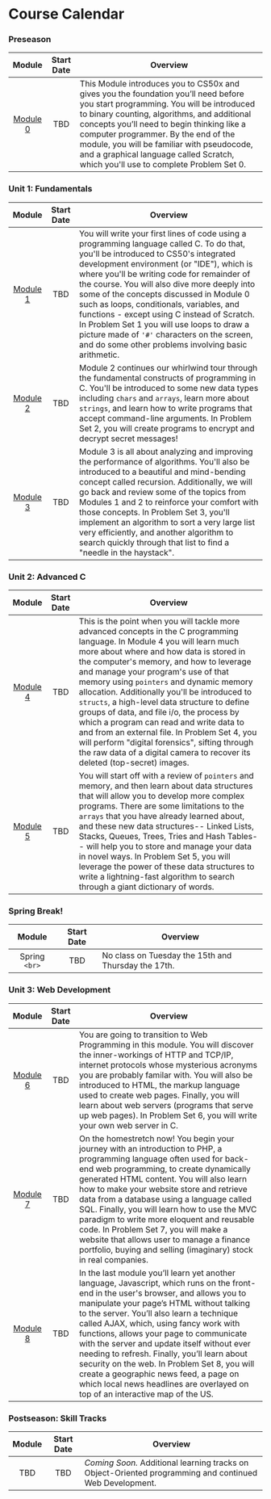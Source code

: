 # Course Calendar

### Preseason
|Module | Start Date | Overview |
| :-------------: | :-----: |-------------|
| [Module 0](./module0) | TBD | This Module introduces you to CS50x and gives you the foundation you’ll need before you start programming. You will be introduced to binary counting, algorithms, and additional concepts you’ll need to begin thinking like a computer programmer. By the end of the module, you will be familiar with pseudocode, and a graphical language called Scratch, which you'll use to complete Problem Set 0. |

### Unit 1: Fundamentals
|Module | Start Date | Overview |
| :-------------: | :-----: |-------------|
| [Module 1](./cs50/unit1-fundamentals/module1) | TBD | You will write your first lines of code using a programming language called C. To do that, you'll be introduced to CS50's integrated development environment (or "IDE"), which is where you'll be writing code for remainder of the course. You will also dive more deeply into some of the concepts discussed in Module 0 such as loops, conditionals, variables, and functions - except using C instead of Scratch. In Problem Set 1 you will use loops to draw a picture made of `'#'` characters on the screen, and do some other problems involving basic arithmetic. |
| [Module 2](./cs50/unit1-fundamentals/module2) | TBD | Module 2 continues our whirlwind tour through the fundamental constructs of programming in C. You'll be introduced to some new data types including `chars` and `arrays`, learn more about `strings`, and learn how to write programs that accept command-line arguments.  In Problem Set 2, you will create programs to encrypt and decrypt secret messages! |
| [Module 3](./cs50/unit1-fundamentals/module3) | TBD | Module 3 is all about analyzing and improving the performance of algorithms. You'll also be introduced to a beautiful and mind-bending concept called recursion. Additionally, we will go back and review some of the topics from Modules 1 and 2 to reinforce your comfort with those concepts. In Problem Set 3, you'll implement an algorithm to sort a very large list very efficiently, and another algorithm to search quickly through that list to find a "needle in the haystack".

### Unit 2: Advanced C
|Module | Start Date | Overview |
| :-------------: | :-----: |-------------|
| [Module 4](./cs50/unit2-advanced-c/module4) | TBD | This is the point when you will tackle more advanced concepts in the C programming language. In Module 4 you will learn much more about where and how data is stored in the computer's memory, and how to leverage and manage your program's use of that memory using `pointers` and dynamic memory allocation. Additionally you'll be introduced to `structs`, a high-level data structure to define groups of data, and file i/o, the process by which a program can read and write data to and from an external file. In Problem Set 4, you will perform "digital forensics", sifting through the raw data of a digital camera to recover its deleted (top-secret) images. |
| [Module 5](./cs50/unit2-advanced-c/module5) | TBD | You will start off with a review of `pointers` and memory, and then learn about data structures that will allow you to develop more complex programs. There are some limitations to the `arrays` that you have already learned about, and these new data structures-- Linked Lists, Stacks, Queues, Trees, Tries and Hash Tables-- will help you to store and manage your data in novel ways. In Problem Set 5, you will leverage the power of these data structures to write a lightning-fast algorithm to search through a giant dictionary of words. |

### Spring Break!
|Module | Start Date | Overview |
| :-------------: | :-----: |-------------|
| Spring `<br>` | TBD | No class on Tuesday the 15th and Thursday the 17th.

### Unit 3: Web Development
|Module | Start Date | Overview |
| :-------------: | :-----: |-------------|
| [Module 6](./cs50/unit3-web/module6) | TBD | You are going to transition to Web Programming in this module. You will discover the inner-workings of HTTP and TCP/IP, internet protocols whose mysterious acronyms you are probably familar with. You will also be introduced to HTML, the markup language used to create web pages. Finally, you will learn about web servers (programs that serve up web pages). In Problem Set 6, you will write your own web server in C.|
| [Module 7](./cs50/unit3-web/module7) | TBD | On the homestretch now! You begin your journey with an introduction to PHP, a programming language often used for back-end web programming, to create dynamically generated HTML content. You will also learn how to make your website store and retrieve data from a database using a language called SQL. Finally, you will learn how to use the MVC paradigm to write more eloquent and reusable code. In Problem Set 7, you will make a website that allows user to manage a finance portfolio, buying and selling (imaginary) stock in real companies. |
| [Module 8](./cs50/unit3-web/module8) | TBD | In the last module you’ll learn yet another language, Javascript, which runs on the front-end in the user's browser, and allows you to manipulate your page’s HTML without talking to the server. You’ll also learn a technique called AJAX, which, using fancy work with functions, allows your page to communicate with the server and update itself without ever needing to refresh. Finally, you’ll learn about security on the web. In Problem Set 8, you will create a geographic news feed, a page on which local news headlines are overlayed on top of an interactive map of the US.|


### Postseason: Skill Tracks
|Module | Start Date | Overview |
| :-------------: | :-----: |-------------|
TBD | TBD | *Coming Soon.* Additional learning tracks on Object-Oriented programming and continued Web Development.
 
